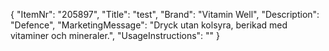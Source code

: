 {
  "ItemNr": "205897",
  "Title": "test",
  "Brand": "Vitamin Well",
  "Description": "Defence",
  "MarketingMessage": "Dryck utan kolsyra, berikad med vitaminer och mineraler.",
  "UsageInstructions": ""
}